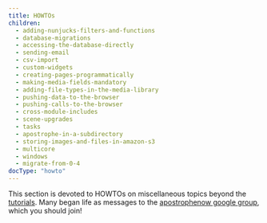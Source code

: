 ```yaml
---
title: HOWTOs
children:
  - adding-nunjucks-filters-and-functions
  - database-migrations
  - accessing-the-database-directly
  - sending-email
  - csv-import
  - custom-widgets
  - creating-pages-programmatically
  - making-media-fields-mandatory
  - adding-file-types-in-the-media-library
  - pushing-data-to-the-browser
  - pushing-calls-to-the-browser
  - cross-module-includes
  - scene-upgrades
  - tasks
  - apostrophe-in-a-subdirectory
  - storing-images-and-files-in-amazon-s3
  - multicore
  - windows
  - migrate-from-0-4
docType: "howto"
---
```


This section is devoted to HOWTOs on miscellaneous topics beyond the [tutorials](../tutorials/index.html). Many began life as messages to the [apostrophenow google group](https://groups.google.com/forum/#!forum/apostrophenow), which you should join!
